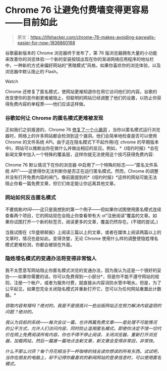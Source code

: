 # Chrome 76 让避免付费墙变得更容易——目前如此

> 原文：<https://lifehacker.com/chrome-76-makes-avoiding-paywalls-easier-for-now-1836860168>

谷歌最新版本的 Chrome 浏览器终于发布了，第 76 版浏览器拥有大量的小功能来改善你的浏览体验:一个新的安装按钮出现在你的渐进网络应用程序的地址栏中，一种新的方式来偏好网站的“黑暗模式”风格，如果你喜欢你的浏览体验，以及浏览器中默认阻止的 Flash。

Watch

Chrome 还修复了匿名模式，使网站更难知道你在用它访问他们的内容。谷歌的改变使你的恶作剧更难被阻止，但聪明的网站已经调整了他们的设置，以防止你获得免费内容的单程票——他们应该这样做。

### 谷歌如何让 Chrome 的匿名模式更难被发现

正如我们之前报道的，Chrome 76 [修复了一个小漏洞](https://lifehacker.com/how-to-get-past-paywalls-in-chromes-incognito-mode-1835513589) ，当你以匿名模式运行浏览器时，网络上的许多网站都会检测到这个漏洞。他们会简单地检查是否可以使用 Chrome 的文件系统 API。由于这在隐名模式下不起作用(在 chrome 的早期版本中)，网站可以推断出你在做什么并做出相应的反应。例如，*《纽约时报》*会在新闻文章中加入一个特殊的覆盖层，这样你就无法使用这个技巧获得免费内容:

Chrome 76 默认情况下在你的浏览器 中启用了一个特殊的标志——“匿名文件系统 API”——这使得你无法判断你是否正在运行匿名模式。然而，Chrome 的调整并没有打开免费内容的闸门。像前面提到的*《纽约时报》*这样的网站可能无法阻止你看一篇免费文章，但它们肯定能让你远离其他文章。

### 网站如何反击匿名模式

不要挑剔*时间*——这只是我想到的第一个例子——但如果你试图使用匿名模式连续查看两个项目，它的网站现在会阻止你查看带有大 ol“注册阅读”覆盖的文章。如果你试图打开一个新的标签页，阅读更多的文章，覆盖仍然存在。(不错的尝试。)

当我试图在《华盛顿邮报》上阅读三篇以上的文章，或者在媒体上阅读两篇以上的文章时，情况也是如此。变得贪婪，无论 Chrome 使用什么样的调整使隐姓埋名模式更难检测，你都会被锁在外面。

### 隐姓埋名模式的变通办法将变得非常恼人

我不太愿意写网站阻止你匿名模式浏览的变通办法，因为我认为这是一个很好的妥协——如果你需要的话，你可以免费得到一小部分*，但是你不能不遵守网站的规则，注册一个帐户，或者为服务付费，就直接从内容消防水管中喝水。但是，为了公平起见，如果您完全关闭隐名模式并重新打开它，您可以为任何网站重置此计数器。*

*窃取内容有错吗？绝对的。我是不是很高兴一些出版网站正在努力解决内容盗窃的问题？绝对的。*

*我认为目前的系统——每次会议一篇，也许两篇免费文章——是处理不可能情况的公平方式，允许人们访问内容，同时防止滥用匿名模式。即使你决定不惜一切代价在网上免费阅读所有内容，你也不得不停止阅读，关闭浏览器，重新打开浏览器，加载网站，然后一篇接一篇地点击新文章，新文章会变得非常旧，非常快。*

*什么不那么讨厌？每个月花相当于一杯咖啡的钱去读你想读的所有东西。试试吧，当你在朋友的电脑上，却不记得你最喜欢的新闻网站的登录信息时，可以使用匿名模式。*